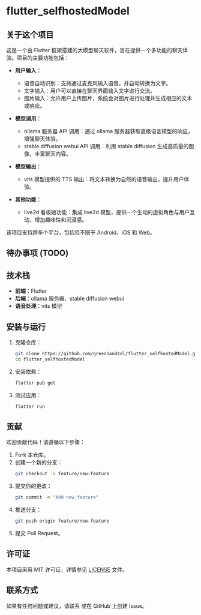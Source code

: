 # flutter_selfhostedModel

## 关于这个项目
这是一个由 Flutter 框架搭建的大模型聊天软件，旨在提供一个多功能的聊天体验。项目的主要功能包括：

- **用户输入**：
  - 语音自动识别：支持通过麦克风输入语音，并自动转换为文字。
  - 文字输入：用户可以直接在聊天界面输入文字进行交流。
  - 图片输入：允许用户上传图片，系统会对图片进行处理并生成相应的文本或响应。

- **模型调用**：
  - ollama 服务器 API 调用：通过 ollama 服务器获取高级语言模型的响应，增强聊天体验。
  - stable diffusion webui API 调用：利用 stable diffusion 生成高质量的图像，丰富聊天内容。

- **模型输出**：
  - vits 模型提供的 TTS 输出：将文本转换为自然的语音输出，提升用户体验。

- **其他功能**：
  - live2d 看板娘功能：集成 live2d 模型，提供一个生动的虚拟角色与用户互动，增加趣味性和沉浸感。

该项目支持跨多个平台，包括但不限于 Android、iOS 和 Web。

## 待办事项 (TODO)

## 技术栈
- **前端**：Flutter
- **后端**：ollama 服务器、stable diffusion webui
- **语音处理**：vits 模型

## 安装与运行
1. 克隆仓库：
   ```bash
   git clone https://github.com/greenhandzdl/flutter_selfhostedModel.git
   cd flutter_selfhostedModel
   ```

2. 安装依赖：
   ```bash
   flutter pub get
   ```

3. 测试应用：
   ```bash
   flutter run
   ```

## 贡献
欢迎贡献代码！请遵循以下步骤：
1. Fork 本仓库。
2. 创建一个新的分支：
   ```bash
   git checkout -b feature/new-feature
   ```
3. 提交你的更改：
   ```bash
   git commit -m "Add new feature"
   ```
4. 推送分支：
   ```bash
   git push origin feature/new-feature
   ```
5. 提交 Pull Request。

## 许可证
本项目采用 MIT 许可证，详情参见 [LICENSE](LICENSE) 文件。

## 联系方式
如果有任何问题或建议，请联系 [](greenhandzdl@greenhandzdl.moe) 或在 GitHub 上创建 Issue。
